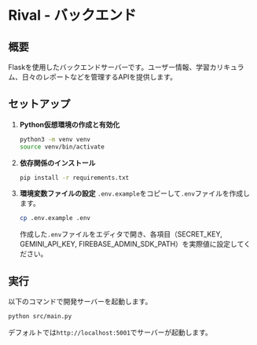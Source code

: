 # Rival - バックエンド

## 概要

Flaskを使用したバックエンドサーバーです。ユーザー情報、学習カリキュラム、日々のレポートなどを管理するAPIを提供します。

## セットアップ

1. **Python仮想環境の作成と有効化**
   ```bash
   python3 -m venv venv
   source venv/bin/activate
   ```

2. **依存関係のインストール**
   ```bash
   pip install -r requirements.txt
   ```

3. **環境変数ファイルの設定**
   `.env.example`をコピーして`.env`ファイルを作成します。
   ```bash
   cp .env.example .env
   ```
   作成した`.env`ファイルをエディタで開き、各項目（SECRET_KEY, GEMINI_API_KEY, FIREBASE_ADMIN_SDK_PATH）を実際値に設定してください。

## 実行

以下のコマンドで開発サーバーを起動します。

```bash
python src/main.py
```

デフォルトでは`http://localhost:5001`でサーバーが起動します。

